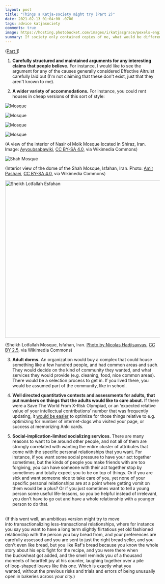 ```yaml
---
layout: post
title: "Things a Katja-society might try (Part 2)"
date: 2021-02-13 01:04:00 -0700
tags: advice katjasociety
comments: true
image: https://hosting.photobucket.com/images/i/katjasgrace/pexels-engin-akyurt-3638731.jpg
summary: If society only contained copies of me, what would be different?
---
```

([Part 1](https://worldspiritsockpuppet.com/2020/11/21/things-society-might-try-if-it-only-contained-copies-of-me-1.html))

1. **Carefully structured and maintained arguments for any interesting claims that people believe.** For instance, I would like to see the argument for any of the causes generally considered Effective Altruist carefully laid out (I'm not claiming that these don't exist, just that they aren't known to me).

2. **A wider variety of accommodations.** For instance, you could rent houses in cheap versions of this sort of style:


![Mosque](https://hosting.photobucket.com/images/i/katjasgrace/pexels-moe-shammout-2449510.jpg)

![Mosque](https://hosting.photobucket.com/images/i/katjasgrace/pexels-konevi-2159549.jpg)

![Mosque](https://hosting.photobucket.com/images/i/katjasgrace/pexels-engin-akyurt-3638731.jpg)

![Mosque](https://hosting.photobucket.com/images/i/katjasgrace/Nasir-al_molk_-1.jpg)

(A view of the interior of Nasir ol Molk Mosque located in Shiraz, Iran. Image: <a href="https://commons.wikimedia.org/wiki/File:Nasir-al_molk_-1.jpg">Ayyoubsabawiki</a>, <a href="https://creativecommons.org/licenses/by-sa/4.0">CC BY-SA 4.0</a>, via Wikimedia Commons)

![Shah Mosque](https://hosting.photobucket.com/images/i/katjasgrace/Shah_Mosque_(Isfahan).jpg)

(Interior view of the dome of the Shah Mosque, Isfahan, Iran. Photo: <a href="https://commons.wikimedia.org/wiki/File:Shah_Mosque_(Isfahan).jpg">Amir Pashaei</a>, <a href="https://creativecommons.org/licenses/by-sa/4.0">CC BY-SA 4.0</a>, via Wikimedia Commons)

<a title="Photo by Nicolas Hadjisavvas, CC BY 2.5 &lt;https://creativecommons.org/licenses/by/2.5&gt;, via Wikimedia Commons" href="https://commons.wikimedia.org/wiki/File:Sheikh_Lotfallah_Esfahan.JPG"><img width="512" alt="Sheikh Lotfallah Esfahan" src="https://upload.wikimedia.org/wikipedia/commons/thumb/4/43/Sheikh_Lotfallah_Esfahan.JPG/512px-Sheikh_Lotfallah_Esfahan.JPG"></a>

(Sheikh Lotfallah Mosque, Isfahan, Iran. <a href="https://commons.wikimedia.org/wiki/File:Sheikh_Lotfallah_Esfahan.JPG">Photo by Nicolas Hadjisavvas</a>, <a href="https://creativecommons.org/licenses/by/2.5">CC BY 2.5</a>, via Wikimedia Commons)<!--ex-->

3. **Adult dorms.** An organization would buy a complex that could house something like a few hundred people, and had common areas and such. They would decide on the kind of community they wanted, and what services they would provide (e.g. cleaning, food, nice common areas). There would be a selection process to get in. If you lived there, you would be assumed part of the community, like in school.

4. **Well directed quantitative contests and assessments for adults, that put numbers on things that the adults would like to care about.** If there were a Save The World From X-Risk Olympiad, or an ‘expected relative value of your intellectual contributions’ number that was frequently updating, it [would be easier](https://worldspiritsockpuppet.com/2021/02/01/feedback-for-learning.html) to optimize for those things relative to e.g. optimizing for number of internet-dogs who visited your page, or success at memorizing Anki cards.

5. **Social-implication-limited socializing services.** There are many reasons to want to be around other people, and not all of them are strongly correlated with wanting the entire cluster of attributes that come with the specific personal relationships that you want. For instance, if you want some social pressure to have your act together sometimes, but the kinds of people you make friends with are too forgiving, you can have someone with their act together stop by sometimes and totally expect you to be on top of things. Or if you are sick and want someone nice to take care of you, yet none of your specific personal relationships are at a point where getting vomit on them would be a plus? Or if you just sometimes want to tell a young person some useful life-lessons, so you be helpful instead of irrelevant, you don't have to go out and have a whole relationship with a younger person to do that.
<br>
(If this went well, an ambitious version might try to move into transactionalizing less-transactional relationships, where for instance you say you want to have a long term slightly flirtatious yet old fashioned relationship with the person you buy bread from, and your preferences are carefully assessed and you are sent to just the right bread seller, and you don't even like bread, but you like Raf's bread because you know the whole story about his epic fight for the recipe, and you were there when the buckwheat got added, and the smell reminds you of a thousand moments of heartfelt joy at his counter, laughing together over a pile of loop-shaped loaves like this one. Which is exactly what you wanted, without the previous risks and trials and errors of being unusually open in bakeries across your city.)
